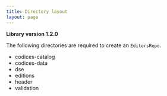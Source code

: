 ```yaml
---
title: Directory layout
layout: page
---
```


**Library version 1.2.0**

The following directories are required to create an `EditorsRepo`.


- codices-catalog
- codices-data
- dse
- editions
- header
- validation
